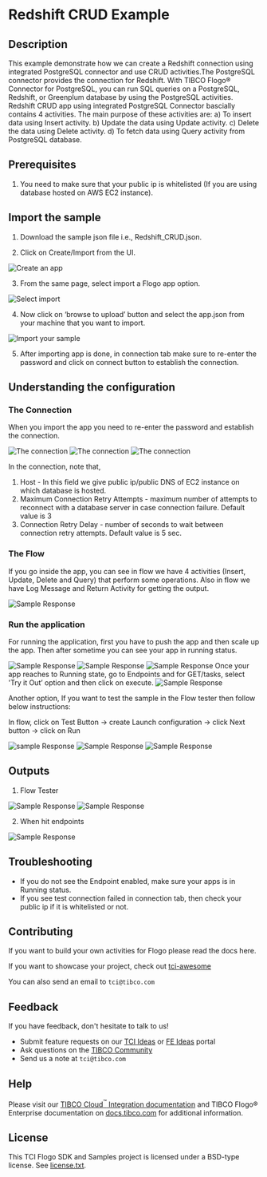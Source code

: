 # Redshift CRUD Example


## Description

This example demonstrate how we can create a Redshift connection using integrated PostgreSQL connector and use CRUD activities.The PostgreSQL connector provides the connection for Redshift.
With TIBCO Flogo® Connector for PostgreSQL, you can run SQL queries on a PostgreSQL, Redshift, or Greenplum database by using the PostgreSQL activities.
Redshift CRUD app using integrated PostgreSQL Connector bascially contains 4 activities. 
The main purpose of these activities are: 
a) To insert data using Insert activity.
b) Update the data using Update activity.
c) Delete the data using Delete activity.
d) To fetch data using Query activity from PostgreSQL database.

## Prerequisites

1. You need to make sure that your public ip is whitelisted (If you are using database hosted on AWS EC2 instance).

## Import the sample

1. Download the sample json file i.e., Redshift_CRUD.json.

2. Click on Create/Import from the UI.

![Create an app](../../../import-screenshots/redshift_screenshot/1.png)

3. From the same page, select import a Flogo app option.

![Select import](../../../import-screenshots/redshift_screenshot/01.png)

4. Now click on ‘browse to upload’ button and select the app.json from your machine that you want to import.

![Import your sample](../../../import-screenshots/redshift_screenshot/2.png)

5. After importing app is done, in connection tab make sure to re-enter the password and click on connect button to establish the connection.

## Understanding the configuration

### The Connection

When you import the app you need to re-enter the password and establish the connection.

![The connection](../../../import-screenshots/redshift_screenshot/3.png)
![The connection](../../../import-screenshots/redshift_screenshot/4.png)
![The connection](../../../import-screenshots/redshift_screenshot/5.png)

In the connection, note that,
1. Host - In this field we give public ip/public DNS of EC2 instance on which database is hosted.
2. Maximum Connection Retry Attempts - maximum number of attempts to reconnect with a database server in case connection failure. Default value is 3
3. Connection Retry Delay - number of seconds to wait between connection retry attempts. Default value is 5 sec.

### The Flow

If you go inside the app, you can see in flow we have 4 activities (Insert, Update, Delete and Query)  that perform some operations.
Also in flow we have Log Message and Return Activity for getting the output.

![Sample Response](../../../import-screenshots/redshift_screenshot/6.png)

### Run the application
For running the application, first you have to push the app and then scale up the app.
Then after sometime you can see your app in running status.

![Sample Response](../../../import-screenshots/redshift_screenshot/7.png)
![Sample Response](../../../import-screenshots/redshift_screenshot/8.png)
![Sample Response](../../../import-screenshots/redshift_screenshot/9.png)
Once your app reaches to Running state, go to Endpoints and for GET/tasks, select 'Try it Out’ option and then click on execute.
![Sample Response](../../../import-screenshots/redshift_screenshot/09.png)


Another option, If you want to test the sample in the Flow tester then follow below instructions:
 
In flow, click on Test Button -> create Launch configuration -> click Next button -> click on Run

![sample Response](../../../import-screenshots/redshift_screenshot/10.png)
![Sample Response](../../../import-screenshots/redshift_screenshot/11.png)
![Sample Response](../../../import-screenshots/redshift_screenshot/12.png)

## Outputs

1. Flow Tester

![Sample Response](../../../import-screenshots/redshift_screenshot/13.png)
![Sample Response](../../../import-screenshots/redshift_screenshot/14.png)

2. When hit endpoints

![Sample Response](../../../import-screenshots/redshift_screenshot/15.png)


## Troubleshooting

* If you do not see the Endpoint enabled, make sure your apps is in Running status.
* If you see test connection failed in connection tab, then check your public ip if it is whitelisted or not.

## Contributing
If you want to build your own activities for Flogo please read the docs here.

If you want to showcase your project, check out [tci-awesome](https://github.com/TIBCOSoftware/tci-awesome)

You can also send an email to `tci@tibco.com`

## Feedback
If you have feedback, don't hesitate to talk to us!

* Submit feature requests on our [TCI Ideas](https://ideas.tibco.com/?project=TCI) or [FE Ideas](https://ideas.tibco.com/?project=FE) portal
* Ask questions on the [TIBCO Community](https://community.tibco.com/answers/product/344006)
* Send us a note at `tci@tibco.com`

## Help
Please visit our [TIBCO Cloud<sup>&trade;</sup> Integration documentation](https://integration.cloud.tibco.com/docs/) and TIBCO Flogo® Enterprise documentation on [docs.tibco.com](https://docs.tibco.com/) for additional information.

## License
This TCI Flogo SDK and Samples project is licensed under a BSD-type license. See [license.txt](license.txt).

